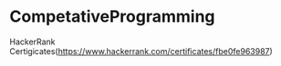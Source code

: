 # CompetativeProgramming

HackerRank Certigicates(https://www.hackerrank.com/certificates/fbe0fe963987)
